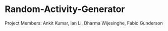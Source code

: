 # Random-Activity-Generator
Project Members:
Ankit Kumar, Ian Li, Dharma Wijesinghe, Fabio Gunderson

